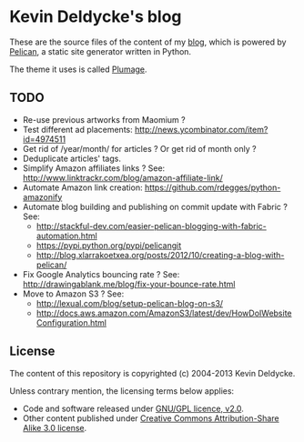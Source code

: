 Kevin Deldycke's blog
=====================

These are the source files of the content of my [blog](http://kevin.deldycke.com),
which is powered by [Pelican](http://getpelican.com), a static site generator written in Python.

The theme it uses is called [Plumage](https://github.com/kdeldycke/plumage).


TODO
----

  * Re-use previous artworks from Maomium ?
  * Test different ad placements: http://news.ycombinator.com/item?id=4974511
  * Get rid of /year/month/ for articles ? Or get rid of month only ?
  * Deduplicate articles' tags.
  * Simplify Amazon affiliates links ? See: http://www.linktrackr.com/blog/amazon-affiliate-link/
  * Automate Amazon link creation: https://github.com/rdegges/python-amazonify
  * Automate blog building and publishing on commit update with Fabric ? See:
      * http://stackful-dev.com/easier-pelican-blogging-with-fabric-automation.html
      * https://pypi.python.org/pypi/pelicangit
      * http://blog.xlarrakoetxea.org/posts/2012/10/creating-a-blog-with-pelican/
  * Fix Google Analytics bouncing rate ? See: http://drawingablank.me/blog/fix-your-bounce-rate.html
  * Move to Amazon S3 ? See:
      * http://lexual.com/blog/setup-pelican-blog-on-s3/
      * http://docs.aws.amazon.com/AmazonS3/latest/dev/HowDoIWebsiteConfiguration.html


License
-------

The content of this repository is copyrighted (c) 2004-2013 Kevin Deldycke.

Unless contrary mention, the licensing terms below applies:

  * Code and software released under [GNU/GPL licence, v2.0](http://www.fsf.org/licensing/licenses/gpl.html).
  * Other content published under [Creative Commons Attribution-Share Alike 3.0 license](http://creativecommons.org/licenses/by-sa/3.0/).
